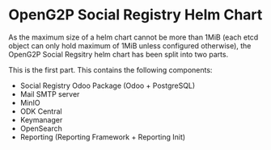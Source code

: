 # OpenG2P Social Registry Helm Chart

As the maximum size of a helm chart cannot be more than 1MiB
(each etcd object can only hold maximum of 1MiB unless configured otherwise),
the OpenG2P Social Regsitry helm chart has been split into two parts.

This is the first part. This contains the following components:

- Social Registry Odoo Package (Odoo + PostgreSQL)
- Mail SMTP server
- MinIO
- ODK Central
- Keymanager
- OpenSearch
- Reporting (Reporting Framework + Reporting Init)
